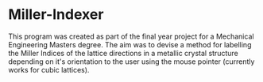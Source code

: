 # Miller-Indexer
This program was created as part of the final year project for a Mechanical Engineering Masters degree. 
The aim was to devise a method for labelling the Miller Indices of the lattice directions in a metallic 
crystal structure depending on it's orientation to the user using the mouse pointer 
(currently works for cubic lattices).
